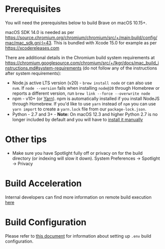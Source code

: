 # Prerequisites

You will need the prerequisites below to build Brave on macOS 10.15+.

macOS SDK 14.0 is needed as per https://source.chromium.org/chromium/chromium/src/+/main:build/config/mac/mac_sdk.gni;l=43. This is bundled with Xcode 15.0 for example as per https://xcodereleases.com

There are additional details in the Chromium build system requirements at https://chromium.googlesource.com/chromium/src/+/lkgr/docs/mac_build_instructions.md#system-requirements (do not follow any of the instructions after system requirements):

- Node.js active LTS version (v20) - `brew install node` or can also use `nvm`. If `node --version` fails when installing `node@20` through Homebrew or reports a different version, run `brew link --force --overwrite node`
- npm - v10+ (or [Yarn](https://yarnpkg.com/lang/en/docs/install/#mac-stable)). npm is automatically installed if you install NodeJS through Homebrew. If you'd like to use `yarn` instead of `npm` you can use `yarn import` to create a `yarn.lock` file from our `package-lock.json`.
- Python - 2.7 and 3+ - **Note:** On macOS 12.3 and higher Python 2.7 is no longer included by default and you will have to [install it manually](https://www.python.org/downloads/release/python-2718/)

# Other tips

- Make sure you have Spotlight fully off or privacy on for the build directory (or indexing will slow it down). System Preferences -> Spotlight -> Privacy

# Build Acceleration

Internal developers can find more information on remote build execution [here](https://github.com/brave/devops/wiki/Remote-Build-Execution)

# Build Configuration

Please refer to [this document](https://github.com/brave/brave-browser/wiki/Build-configuration) for information about setting up `.env` build configuration.
